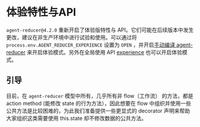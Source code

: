 # 体验特性与API

`agent-reducer@4.2.0` 重新开启了体验版特性与 API。它们可能在后续版本中发生更改，建议在非生产环境中进行试验和使用。可以通过将 `process.env.AGENT_REDUCER_EXPERIENCE` 设置为 `OPEN` ，并开启[手动编译 agent-reducer](/zh/introduction?id=手动编译) 来开启体验模式。另外在全局使用 API [experience](/zh/api?id=experience) 也可以开启体验模式。

## 引导

目前，在 `agent-reducer` 模型中所有，几乎所有非 flow（工作流） 的方法，都是 action method (能修改 state 的行为方法），因此想要在 flow 中组织并使用一些公共方法是比较困难的，为此我们准备提供一些更显式的 decorator 声明来帮助大家组织这类需要使用 this.state 却不修改数据的公共方法。


